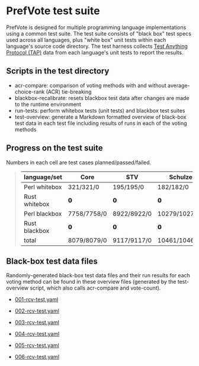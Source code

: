 # PrefVote test suite

PrefVote is designed for multiple programming language implementations using a common test suite. The test suite consists of "black box" test specs used across all languages, plus "white box" unit tests within each language's source code directory. The test harness collects [Test Anything Protocol (TAP)](https://testanything.org/) data from each language's unit tests to report the results.

## Scripts in the test directory

* acr-compare: comparison of voting methods with and without average-choice-rank (ACR) tie-breaking
* blackbox-recalibrate: resets blackbox test data after changes are made to the runtime environment
* run-tests: perform whitebox tests (unit tests) and blackbox test suites
* test-overview: generate a Markdown formatted overview of black-box test data in each test file including results of runs in each of the voting methods

## Progress on the test suite

Numbers in each cell are test cases planned/passed/failed.

<blockquote>
<table>
<thead>
<tr>
<th>language/set</th>
<th>Core</th>
<th>STV</th>
<th>Schulze</th>
<th>RankedPairs</th>
<th>total</th>
</tr>
</thead>
<tbody>
<tr>
<td>Perl whitebox</td>
<td>321/321/0</td>
<td>195/195/0</td>
<td>182/182/0</td>
<td>132/132/0</td>
<td>830/830/0</td>
</tr>
<tr>
<td>Rust whitebox</td>
<td>𝟬</td>
<td>𝟬</td>
<td>𝟬</td>
<td>𝟬</td>
<td>0/0/0</td>
</tr>
<tr>
<td>Perl blackbox</td>
<td>7758/7758/0</td>
<td>8922/8922/0</td>
<td>10279/10279/0</td>
<td>8259/8259/0</td>
<td>35218/35218/0</td>
</tr>
<tr>
<td>Rust blackbox</td>
<td>𝟬</td>
<td>𝟬</td>
<td>𝟬</td>
<td>𝟬</td>
<td>0/0/0</td>
</tr>
<tr>
<td>total</td>
<td>8079/8079/0</td>
<td>9117/9117/0</td>
<td>10461/10461/0</td>
<td>8391/8391/0</td>
<td>36048/36048/0</td>
</tr>
</tbody>
</table>
</blockquote>

## Black-box test data files

Randomly-generated black-box test data files and their run results for each voting method can be found in these overview files (generated by the test-overview script, which also calls acr-compare and vote-count).

- [001-rcv-test.yaml](inputs/100-rcv-test/001-rcv-test.md)

- [002-rcv-test.yaml](inputs/100-rcv-test/002-rcv-test.md)

- [003-rcv-test.yaml](inputs/100-rcv-test/003-rcv-test.md)

- [004-rcv-test.yaml](inputs/100-rcv-test/004-rcv-test.md)

- [005-rcv-test.yaml](inputs/100-rcv-test/005-rcv-test.md)

- [006-rcv-test.yaml](inputs/100-rcv-test/006-rcv-test.md)

